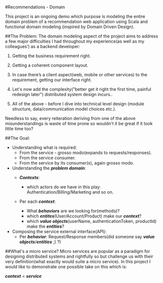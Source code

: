 #Recommendations - Domain


This project is an ongoing demo which purpose is modeling the entire domain problem of a recommendation web application using Scala and functional domain modeling (inspired by Domain Driven Design).

##The Problem:
The domain modeling aspect of the project aims to address a few major difficulties I had throughout my experience(as well as my colleagues’) as a backend developer:

1. Getting the business requirement right.

2. Getting a coherent component layout.

3. In case there’s a client aspect(web, mobile or other services) to the requirement, getting our interface right.

4. Let's now add the complexity("better get it right the first time, painful redesign later") distributed system design incurs..

5. All of the above - before I dive into technical level design (module structure, data/communication model choices etc.).

Needless to say, every reiteration deriving from one of the above misunderstandings is waste of time prone so wouldn't it be great if it took little time too? 

##The Goal:
- Understanding what is required:
	* From the service - grosso modo(expands to requests/responses).
	* From the service consumer.
	* From the service by 	its consumer(s), again grosso modo.
- Understanding the ***problem domain***:
	- ***Contexts***: 
		* which actors do we have in this play: Authentication/Billing/Marketing and so on.

	- Per each ***context***:
		* What ***behaviors*** are we looking for(methods)?
		* which ***entites***(User/Account/Product) make our ***context***?
		* which ***value objects***(userName, authenticationToken, productId) make the ***entities***?
- Composing the service external interface(API):
	* Per ***behavior***: Request/Response members(did someone say ***value objects***/***entities*** ;) ?)
	
##What's a micro service? 
Micro services are popular as a paradigm for designing distributed systems and rightfully so but challenge us with their very definition(what exactly would suite a micro service). In this project I would like to demonstrate one possible take on this which is:

***context*** = ***service***

